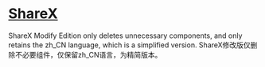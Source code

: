 # [ShareX](https://github.com/ShareX/ShareX/releases)

ShareX Modify Edition only deletes unnecessary components,
and only retains the zh_CN language, which is a simplified version.
ShareX修改版仅删除不必要组件，仅保留zh_CN语言，为精简版本。
